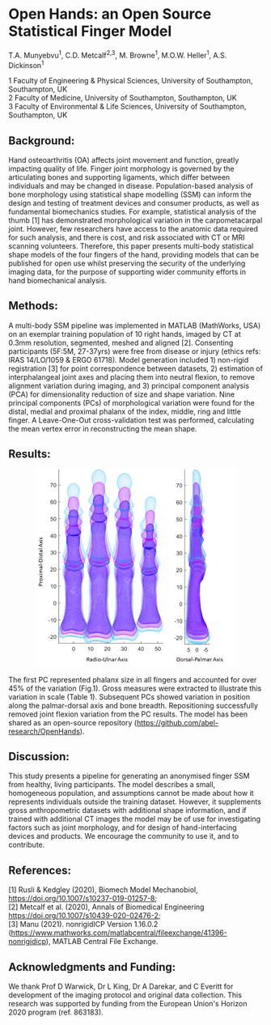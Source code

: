 # Open Hands: an Open Source Statistical Finger Model
T.A. Munyebvu<sup>1</sup>, C.D. Metcalf<sup>2,3</sup>, M. Browne<sup>1</sup>, M.O.W. Heller<sup>1</sup>, A.S. Dickinson<sup>1</sup>

1 Faculty of Engineering & Physical Sciences, University of Southampton, Southampton, UK  
2 Faculty of Medicine, University of Southampton, Southampton, UK  
3 Faculty of Environmental & Life Sciences, University of Southampton, Southampton, UK  

## Background: 
Hand osteoarthritis (OA) affects joint movement and function, greatly impacting quality of life. Finger joint morphology is governed by the articulating bones and supporting ligaments, which differ between individuals and may be changed in disease. Population-based analysis of bone morphology using statistical shape modelling (SSM) can inform the design and testing of treatment devices and consumer products, as well as fundamental biomechanics studies. For example, statistical analysis of the thumb [1] has demonstrated morphological variation in the carpometacarpal joint. However, few researchers have access to the anatomic data required for such analysis, and there is cost, and risk associated with CT or MRI scanning volunteers. Therefore, this paper presents multi-body statistical shape models of the four fingers of the hand, providing models that can be published for open use whilst preserving the security of the underlying imaging data, for the purpose of supporting wider community efforts in hand biomechanical analysis. 

## Methods: 
A multi-body SSM pipeline was implemented in MATLAB (MathWorks, USA) on an exemplar training population of 10 right hands, imaged by CT at 0.3mm resolution, segmented, meshed and aligned [2]. Consenting participants (5F:5M, 27-37yrs) were free from disease or injury (ethics refs: IRAS 14/LO/1059 & ERGO 61718). Model generation included 1) non-rigid registration [3] for point correspondence between datasets, 2) estimation of interphalangeal joint axes and placing them into neutral flexion, to remove alignment variation during imaging, and 3) principal component analysis (PCA) for dimensionality reduction of size and shape variation. Nine principal components (PCs) of morphological variation were found for the distal, medial and proximal phalanx of the index, middle, ring and little finger. A Leave-One-Out cross-validation test was performed, calculating the mean vertex error in reconstructing the mean shape.

## Results: 
<p align="center">
  <img src="../abstract/views.png" alt="Dorsal-Palmar and Radio-Ulnar plane views of four fingers; mean and extremes (+/- 2std) in PC1" width="400"/>
</p>

The first PC represented phalanx size in all fingers and accounted for over 45% of the variation (Fig.1). Gross measures were extracted to illustrate this variation in scale (Table 1). Subsequent PCs showed variation in position along the palmar-dorsal axis and bone breadth. Repositioning successfully removed joint flexion variation from the PC results. The model has been shared as an open-source repository (https://github.com/abel-research/OpenHands).  

## Discussion: 
This study presents a pipeline for generating an anonymised finger SSM from healthy, living participants. The model describes a small, homogeneous population, and assumptions cannot be made about how it represents individuals outside the training dataset. However, it supplements gross anthropometric datasets with additional shape information, and if trained with additional CT images the model may be of use for investigating factors such as joint morphology, and for design of hand-interfacing devices and products. We encourage the community to use it, and to contribute. 

## References: 
[1] Rusli & Kedgley (2020), Biomech Model Mechanobiol, https://doi.org/10.1007/s10237-019-01257-8;  
[2] Metcalf et al. (2020), Annals of Biomedical Engineering https://doi.org/10.1007/s10439-020-02476-2;  
[3] Manu (2021). nonrigidICP Version 1.16.0.2 (https://www.mathworks.com/matlabcentral/fileexchange/41396-nonrigidicp), MATLAB Central File Exchange.

## Acknowledgments and Funding: 
We thank Prof D Warwick, Dr L King, Dr A Darekar, and C Everitt for development of the imaging protocol and original data collection. This research was supported by funding from the European Union's Horizon 2020 program (ref. 863183).
